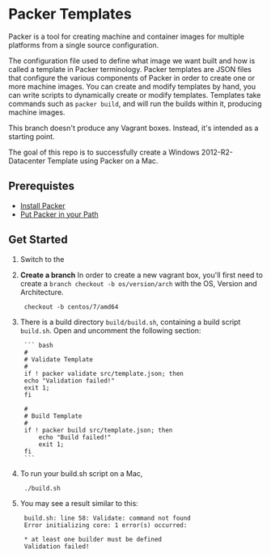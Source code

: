 # Packer Templates

Packer is a tool for creating machine and container images for multiple platforms from a single source configuration.

The configuration file used to define what image we want built and how is called a template in Packer terminology. Packer templates are JSON files that configure the various components of Packer in order to create one or more machine images. You can create and modify templates by hand, you can write scripts to dynamically create or modify templates. Templates take commands such as `packer build`, and will run the builds within it, producing machine images. 

This branch doesn't produce any Vagrant boxes. Instead, it's intended as a starting point. 

The goal of this repo is to successfully create a Windows 2012-R2-Datacenter Template using Packer on a Mac.

## Prerequistes

- [Install Packer][install]
- [Put Packer in your Path][path]

## Get Started

1. Switch to the 

1. **Create a branch** In order to create a new vagrant box, you'll first need to create a `branch checkout -b os/version/arch` with the OS, Version and Architecture.

		checkout -b centos/7/amd64
		
2. There is a build directory `build/build.sh`, containing a build script `build.sh`. Open and uncomment the following section:

		``` bash
		#
		# Validate Template
		#
		if ! packer validate src/template.json; then
		echo "Validation failed!"
		exit 1;
		fi

		#
		# Build Template
		#
		if ! packer build src/template.json; then
			echo "Build failed!"
			exit 1;
		fi
		```

3. To run your build.sh script on a Mac, 

		./build.sh

4. You may see a result similar to this:

		build.sh: line 58: Validate: command not found
		Error initializing core: 1 error(s) occurred:

		* at least one builder must be defined
		Validation failed!

[install]: https://www.packer.io/intro/getting-started/setup.html
[path]: https://stackoverflow.com/questions/14637979/how-to-permanently-set-path-on-linux


